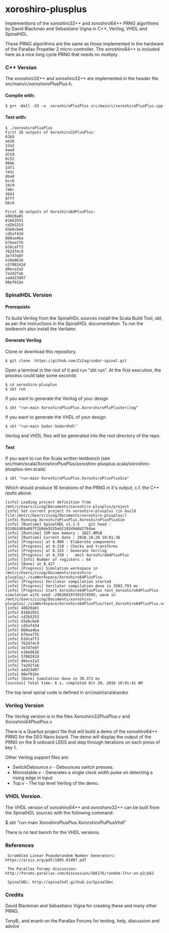 
xoroshiro-plusplus
==================

Implementions of the xoroshiro32++ and xoroshiro64++ PRNG algorthims by David Blackman and Sebastiano Vigna in C++, Verilog, VHDL and SpinalHDL.

These PRNG algorithms are the same as those implemented in the hardware of the Parallax Propeller 2 micro-controller. The xoroshiro64++ is included here as a nice long cycle PRNG that needs no multiply.

### C++ Version

The xoroshiro32++ and xoroshiro32++ are implemented in the header file src/main/c/xoroshoroPlusPlus.h. 

#### Compile with:

    $ g++ -Wall -O3 -o  xoroshiroPlusPlus src/main/c/xoroshiroPlusPlus.cpp

#### Test with:

    $ ./xoroshiroPlusPlus
    First 16 outputs of Xoroshiro32PlusPlus:
    6269
    ae16
    12a2
    4ae8
    d719
    0c52
    984b
    1df1
    743c
    dba0
    bcc6
    34c9
    746c
    3643
    07ff
    bbc0

    First 16 outputs of Xoroshiro64PlusPlus:
    48020a01
    81662931
    cd2b5253
    d3e6cbe6
    cd5af43d
    860aa4ba
    b7bea7fb
    63dcaff3
    762d74c9
    3e7d7e8f
    e10e0616
    v5788242d
    d8ece2a3
    7a242fab
    vadd23d97
    98ef01be


### SpinalHDL Version

#### Prerequists

To build Verilog from the SpinalHDL sources install the Scala Build Tool, sbt, as per the instructions in the SpinalHDL documentation.
To run the testbench also install the Verilator.

#### Generate Verilog

Clone or download this repository.

    $ git clone  https://github.com/ZiCog/sodor-spinal.git

Open a terminal in the root of it and run "sbt run". At the first execution, the process could take some seconds

    $ cd xoroshiro-plusplus
    $ sbt run

If you want to generate the Verilog of your design

    $ sbt "run-main XoroshiroPlusPlus.XororshiroPluPlusVerilog"

If you want to generate the VHDL of your design

    $ sbt "run-main Sodor.SodorVhdl"

Verilog and VHDL files will be generated into the root directory of the repo.

#### Test

If you want to run the Scala written testbench (see src/main/scala/XoroshiroPlusPlus/xoroshiro-plusplus.scala/xoroshiro-plusplus-sim.scala)

    $ sbt "run-main XoroshiroPlusPlus.XoroshiroPlusPlusSim"

Which should produce 16 iterations of the PRNG in it's output, c.f. the C++ reults above.

    [info] Loading project definition from /mnt/c/Users/zicog/Documents/xoroshiro-plusplus/project
    [info] Set current project to xoroshiro-plusplus (in build file:/mnt/c/Users/zicog/Documents/xoroshiro-plusplus/)
    [info] Running XoroshiroPlusPlus.XoroshiroPlusPlusSim
    [info] [Runtime] SpinalHDL v1.1.5    git head : 0310b2489a097f2b9de5535e02192d9ddd2764ae    
    [info] [Runtime] JVM max memory : 1817.0MiB
    [info] [Runtime] Current date : 2018.10.20 10:01:36
    [info] [Progress] at 0.000 : Elaborate components
    [info] [Progress] at 0.210 : Checks and transforms
    [info] [Progress] at 0.325 : Generate Verilog
    [info] [Progress] at 0.330 :   emit Xoroshiro64PlusPlus
    [info] [Info] Number of registers : 64
    [info] [Done] at 0.427
    [info] [Progress] Simulation workspace in /mnt/c/Users/zicog/Documents/xoroshiro-plusplus/./simWorkspace/Xoroshiro64PlusPlus
    [info] [Progress] Verilator compilation started
    [info] [Progress] Verilator compilation done in 3503.793 ms
    [info] [Progress] Start Xoroshiro64PlusPlus test_Xoroshiro64PlusPlus simulation with seed -296360197591574595, wave in             /mnt/c/Users/zicog/Documents/xoroshiro-plusplus/./simWorkspace/Xoroshiro64PlusPlus/test_Xoroshiro64PlusPlus.vcd
    [info] 48020a01
    [info] 81662931
    [info] cd2b5253
    [info] d3e6cbe6
    [info] cd5af43d
    [info] 860aa4ba
    [info] b7bea7fb
    [info] 63dcaff3
    [info] 762d74c9
    [info] 3e7d7e8f
    [info] e10e0616
    [info] 5788242d
    [info] d8ece2a3
    [info] 7a242fab
    [info] add23d97
    [info] 98ef01be
    [info] [Done] Simulation done in 38.373 ms
    [success] Total time: 6 s, completed Oct 20, 2018 10:01:41 AM

The top level spinal code is defined in src\main\scala\sodor 

### Verilog Version

The Verilog version is in the files Xoroshiro32PlusPlus.v and Xoroshiro64PlusPlus.v 

There is a Quartus project file that will build a demo of the xoroshiro64++ PRNG for the DE0 Nano board. The demo will display the output of the PRNG on the 8 onboard LEDS and step through iterations on each press of key 1.

Other Verilog support files are:

* SwitchDebounce.v  -  Debounces switch presses.
* Monostable.v      -  Generates a single clock width pulse on detecting a rising edge in input
* Top.v             -  The top level Verilog of the demo.

### VHDL Version.

The VHDL version of xoroshiro64++ and xoroshoro32++ can be built from the SpinalHDL sources with the following command:

$ sbt "run-main XoroshiroPlusPlus.XororshiroPluPlusVhdl"

There is no test bench for the VHDL versions.

### References

     Scrambled Linear Pseudorandom Number Generators: https://arxiv.org/pdf/1805.01407.pdf

     The Parallax Forums discussion: http://forums.parallax.com/discussion/166176/random-lfsr-on-p2/p62

     SpinalHDL: http://spinalhdl.github.io/SpinalDoc
     
### Credits

David Blackman and Sebastiano Vigna for creating these and many other PRNG.

TonyB_ and evanh on the Parallax Forums for testing, help, discussion and advice



